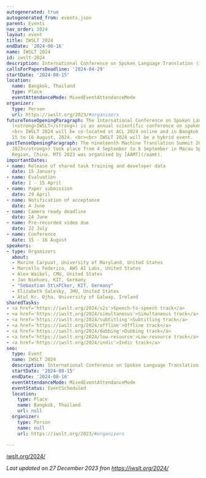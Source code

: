 ```yaml
---
autogenerated: true
autogenerated_from: events.json
parent: Events
nav_order: 2024
layout: event
title: IWSLT 2024
endDate: '2024-08-16'
name: IWSLT 2024
id: iwslt-2024
description: International Conference on Spoken Language Translation (IWSLT)
callsForPapersDeadline: '2024-04-29'
startDate: '2024-08-15'
location:
  name: Bangkok, Thailand
  type: Place
  eventAttendanceMode: MixedEventAttendanceMode
organizer:
  type: Person
  url: https://iwslt.org/2023/#organizers
futureTenseOpeningParagraph: The International Conference on Spoken Language Translation
  (<strong>IWSLT</strong>) is an annual scientific conference on spoken language translation.<br>
  <br> IWSLT 2024 will be co-located at ACL 2024 online and in Bangkok, Thailand from
  15 to 16 August, 2024. <br><br> IWSLT 2024 will be a hybrid event.
pastTenseOpeningParagraph: The nineteenth Machine Translation Summit 2023 (<strong>MTS
  2023</strong>) took place from 4 September to 8 September in Macau Special Administrative
  Region, China. MTS 2023 was organised by [AAMT](/aamt).
importantDates:
- name: Release of shared task training and developer data
  date: 15 January
- name: Evaluation
  date: 1 - 15 April
- name: Paper submission
  date: 29 April
- name: Notification of acceptance
  date: 4 June
- name: Camera ready deadline
  date: 24 June
- name: Pre-recorded video due
  date: 22 July
- name: Conference
  date: 15 - 16 August
speakers:
- type: Organizers
  about:
  - Marine Carpuat, University of Maryland, United States
  - Marcello Federico, AWS AI Labs, United States
  - Alex Waibel, CMU, United States
  - Jan Niehues, KIT, Germany
  - "Sebastian St\xFCker, KIT, Germany"
  - Elizabeth Salesky, JHU, United States
  - Atul Kr. Ojha, University of Galway, Ireland
sharedTasks:
- <a href='https://iwslt.org/2024/s2s'>Speech-to-speech track</a>
- <a href='https://iwslt.org/2024/simultaneous'>Simultaneous track</a>
- <a href='https://iwslt.org/2024/subtitling'>Subtitling track</a>
- <a href='https://iwslt.org/2024/offline'>Offline track</a>
- <a href='https://iwslt.org/2024/dubbing'>Dubbing track</a>
- <a href='https://iwslt.org/2024/low-resource'>Low-resource track</a>
- <a href='https://iwslt.org/2024/indic'>Indic track</a>
seo:
  type: Event
  name: IWSLT 2024
  description: International Conference on Spoken Language Translation (IWSLT)
  startDate: '2024-08-15'
  endDate: '2024-08-16'
  eventAttendanceMode: MixedEventAttendanceMode
  eventStatus: EventScheduled
  location:
    type: Place
    name: Bangkok, Thailand
    url: null
  organizer:
    type: Person
    name: null
    url: https://iwslt.org/2023/#organizers

---
```

[iwslt.org/2024/](https://iwslt.org/2024/)

*Last updated on 27 December 2023 fron https://iwslt.org/2024/*
